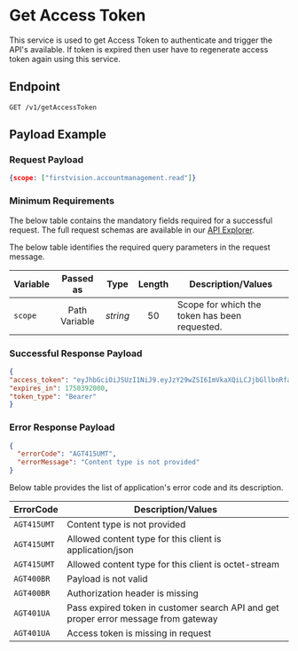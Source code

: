 # Get Access Token

This service is used to get Access Token to authenticate and trigger the API's available. If token is expired then user have to regenerate access token again using this service.

## Endpoint

`GET /v1/getAccessToken`

## Payload Example

### Request Payload

```json
{scope: ["firstvision.accountmanagement.read"]}
```

### Minimum Requirements

The below table contains the mandatory fields required for a successful request. The full request schemas are available in our [API Explorer](../api/?type=get&path=/v1/getAccessToken).

The below table identifies the required query parameters in the request message.

| Variable | Passed as | Type | Length | Description/Values |
| -------- | :-------: | :--: | :------------: | ------------------ |
| `scope` | Path Variable | *string* | 50 | Scope for which the token has been requested. |

### Successful Response Payload

```json
{
"access_token": "eyJhbGciOiJSUzI1NiJ9.eyJzY29wZSI6ImVkaXQiLCJjbGllbnRfaWQiOiJQT0NfTkFCX0RldiIsImZpcnN0VmlzaW9uSWQiOiIwMDAwMEFVTkFCIiwiZXhwIjoxNzUwMzkyMDAwfQ.uWiSQfLLzfDYuSmPwmLa1fVx6Vyw8Rtphv49uo_2EbfoJYzppHNscar8NWNEp4sXHdxbrEmftu_JJ3oTLD8AtbNgQh9ej8lUEvfA8vbYM3ucXuOC1NWxZPD7tDiwQ6kLypsYgbOhBMQ_U7Icobbh2I9o1Zit8F9xT7J70e3ZLJqtqTWC1WDd0WmOG672KpU_tc2eMtUvLYqrMKjRr2KuD-e73fc27zdYpeL9GElVlo1WKbrHOvsdolr92mvhHBf_etnQ5Pb_X_x533-DiT1piCkjBTqZqgd6cdV2ItdPVAz8CfwmjS6TJR95B3Ys9Xp3tdI5UwP3NmkaYRqP5_R02Q",
"expires_in": 1750392000,
"token_type": "Bearer"
}
```

### Error Response Payload

```json
{
  "errorCode": "AGT415UMT",
  "errorMessage": "Content type is not provided"  
}
```

Below table provides the list of application's error code and its description.

| ErrorCode |  Description/Values |
| --------  | ------------------ |
|`AGT415UMT` |Content type is not provided|  
|`AGT415UMT` |Allowed content type for this client is application/json|
|`AGT415UMT` |Allowed content type for this client is octet-stream|
|`AGT400BR` |Payload is not valid|
|`AGT400BR` |Authorization header is missing|
|`AGT401UA` |Pass expired token in customer search API and get proper error message from gateway|
|`AGT401UA` |Access token is missing in request|

